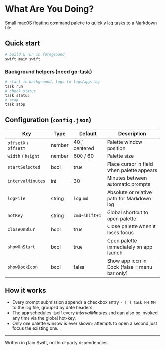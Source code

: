 # What Are You Doing?

Small macOS floating command palette to quickly log tasks to a Markdown file.

## Quick start

```bash
# build & run in foreground
swift main.swift
```

### Background helpers (need [go-task](https://taskfile.dev))

```bash
# start in background, logs to logs/app.log
task run
# check status
task status
# stop
task stop
```

## Configuration (`config.json`)

Key | Type | Default | Description
--- | ---- | ------- | -----------
`offsetX` / `offsetY` | number | 40 / centered | Palette window position
`width` / `height` | number | 600 / 60 | Palette size
`startSelected` | bool | true | Place cursor in field when palette appears
`intervalMinutes` | int | 30 | Minutes between automatic prompts
`logFile` | string | `log.md` | Absolute or relative path for Markdown log
`hotKey` | string | `cmd+shift+1` | Global shortcut to open palette
`closeOnBlur` | bool | true | Close palette when it loses focus
`showOnStart` | bool | true | Open palette immediately on app launch
`showDockIcon` | bool | false | Show app icon in Dock (false = menu bar only)

## How it works

* Every prompt submission appends a checkbox entry `- [ ] task HH:MM` to the log file, grouped by date headers.
* The app schedules itself every *intervalMinutes* and can also be invoked any time via the global hot-key.
* Only one palette window is ever shown; attempts to open a second just focus the existing one.

---
Written in plain Swift, no third-party dependencies. 